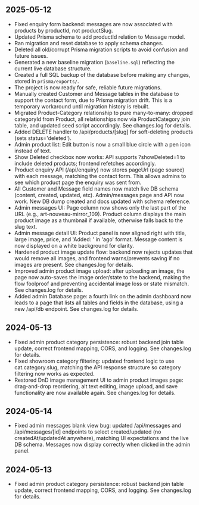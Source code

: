## 2025-05-12
- Fixed enquiry form backend: messages are now associated with products by productId, not productSlug.
- Updated Prisma schema to add productId relation to Message model.
- Ran migration and reset database to apply schema changes.
- Deleted all old/corrupt Prisma migration scripts to avoid confusion and future issues.
- Generated a new baseline migration (`baseline.sql`) reflecting the current live database structure.
- Created a full SQL backup of the database before making any changes, stored in `prisma/exports/`.
- The project is now ready for safe, reliable future migrations.
- Manually created Customer and Message tables in the database to support the contact form, due to Prisma migration drift. This is a temporary workaround until migration history is rebuilt.
- Migrated Product-Category relationship to pure many-to-many: dropped categoryId from Product, all relationships now via ProductCategory join table, and updated seed script accordingly. See changes.log for details.
- Added DELETE handler to /api/products/[slug] for soft-deleting products (sets status='deleted').
- Admin product list: Edit button is now a small blue circle with a pen icon instead of text.
- Show Deleted checkbox now works: API supports ?showDeleted=1 to include deleted products; frontend refetches accordingly.
- Product enquiry API (/api/enquiry) now stores pageUrl (page source) with each message, matching the contact form. This allows admins to see which product page the enquiry was sent from.
- All Customer and Message field names now match live DB schema (content, created, updated, etc). Admin/messages page and API now work. New DB dump created and docs updated with schema reference.
- Admin messages UI: Page column now shows only the last part of the URL (e.g., art-nouveau-mirror_109). Product column displays the main product image as a thumbnail if available, otherwise falls back to the slug text.
- Admin message detail UI: Product panel is now aligned right with title, large image, price, and 'Added: <date>' in 'ago' format. Message content is now displayed on a white background for clarity.
- Hardened product image update flow: backend now rejects updates that would remove all images, and frontend warns/prevents saving if no images are present. See changes.log for details.
- Improved admin product image upload: after uploading an image, the page now auto-saves the image order/state to the backend, making the flow foolproof and preventing accidental image loss or state mismatch. See changes.log for details.
- Added admin Database page: a fourth link on the admin dashboard now leads to a page that lists all tables and fields in the database, using a new /api/db endpoint. See changes.log for details.

## 2024-05-13
- Fixed admin product category persistence: robust backend join table update, correct frontend mapping, CORS, and logging. See changes.log for details. 
- Fixed showroom category filtering: updated frontend logic to use cat.category.slug, matching the API response structure so category filtering now works as expected.
- Restored DnD image management UI to admin product images page: drag-and-drop reordering, alt text editing, image upload, and save functionality are now available again. See changes.log for details.

## 2024-05-14
- Fixed admin messages blank view bug: updated /api/messages and /api/messages/[id] endpoints to select created/updated (no createdAt/updatedAt anywhere), matching UI expectations and the live DB schema. Messages now display correctly when clicked in the admin panel.

## 2024-05-13
- Fixed admin product category persistence: robust backend join table update, correct frontend mapping, CORS, and logging. See changes.log for details. 